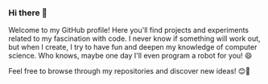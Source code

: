 ### Hi there 👋

Welcome to my GitHub profile! Here you'll find projects and experiments related to my fascination with code. I never know if something will work out, but when I create, I try to have fun and deepen my knowledge of computer science.
Who knows, maybe one day I'll even program a robot for you! 😄

Feel free to browse through my repositories and discover new ideas! 😊🚀



<!--
<a href="https://app.daily.dev/szymonzych"><img src="https://api.daily.dev/devcards/v2/f7ZEPm99tMTbrCbJ7aiHJ.png?type=default&r=umo" width="196" alt="Szymon Zych's Dev Card"/></a>
**szymszaj/szymszaj** is a ✨ _special_ ✨ repository because its `README.md` (this file) appears on your GitHub profile.

Here are some ideas to get you started:

- 🔭 I’m currently working on ...
- 🌱 I’m currently learning the framework
- 👯 I’m looking to collaborate on ...
- 🤔 I’m looking for help with ...
- 💬 Ask me about ...
- 📫 How to reach me: ...
- 😄 Pronouns: ...
- ⚡ Fun fact: ...
-->
